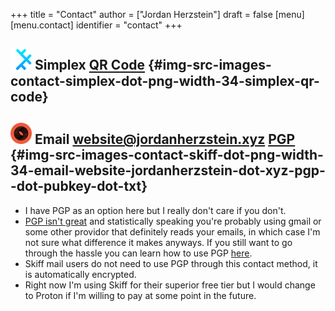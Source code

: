 +++
title = "Contact"
author = ["Jordan Herzstein"]
draft = false
[menu]
  [menu.contact]
    identifier = "contact"
+++

## <img src="/images/contact/simplex.png" width="34" /> Simplex [QR Code](/images/contact/simplex-qr.png) {#img-src-images-contact-simplex-dot-png-width-34-simplex-qr-code}


## <img src="/images/contact/skiff.png" width="34" /> Email [website@jordanherzstein.xyz](mailto:website@jordanherzstein.xyz) [PGP](./pubkey.txt) {#img-src-images-contact-skiff-dot-png-width-34-email-website-jordanherzstein-dot-xyz-pgp--dot-pubkey-dot-txt}

-   I have PGP as an option here but I really don't care if you don't.
-   [PGP isn't great](https://www.latacora.com/blog/2019/07/16/the-pgp-problem/) and statistically speaking you're probably using gmail or some other providor that definitely reads your emails, in which case I'm not sure what difference it makes anyways. If you still want to go through the hassle you can learn how to use PGP [here](https://emailselfdefense.fsf.org/en/).
-   Skiff mail users do not need to use PGP through this contact method, it is automatically encrypted.
-   Right now I'm using Skiff for their superior free tier but I would change to Proton if I'm willing to pay at some point in the future.
